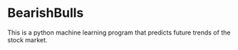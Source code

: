 # BearishBulls
This is a python machine learning program that predicts future trends of the stock market.
